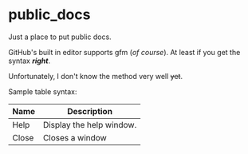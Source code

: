# public_docs
Just a place to put public docs.

GitHub's built in editor supports gfm (*of course*).  At least if you get the syntax ***right***.

Unfortunately, I don't know the method very well ~~yet~~.

Sample table syntax:

| Name | Description          |
| ------------- | ----------- |
| Help      | Display the help window.|
| Close     | Closes a window     |
